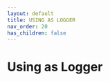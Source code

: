 ```yaml
---
layout: default
title: USING AS LOGGER
nav_order: 20
has_children: false
---
```


# Using as Logger
